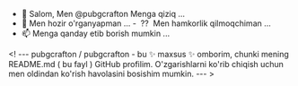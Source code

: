 - 👋 Salom, Men @pubgcrafton
Menga qiziq ...
- 🌱 Men hozir o'rganyapman ...
-  ⁇ ️ Men hamkorlik qilmoqchiman ...
- 📫 Menga qanday etib borish mumkin ...

<! ---
pubgcrafton / pubgcrafton - bu ✨ maxsus ✨ omborim, chunki mening README.md ( bu fayl ) GitHub profilim.
O'zgarishlarni ko'rib chiqish uchun men oldindan ko'rish havolasini bosishim mumkin.
--- >
